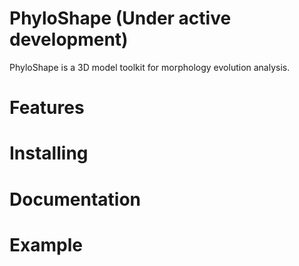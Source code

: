 PhyloShape (Under active development)
==========
PhyloShape is a 3D model toolkit for morphology evolution analysis.

# Features


# Installing



# Documentation



# Example
